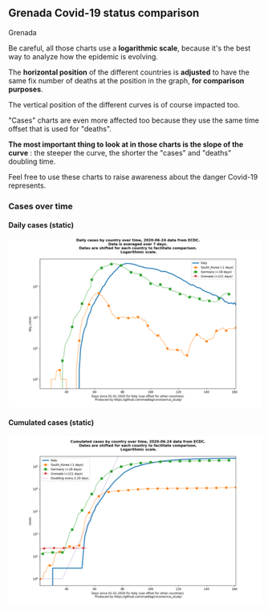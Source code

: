 ## Grenada Covid-19 status comparison 

Grenada



Be careful, all those charts use a **logarithmic scale**, because it's the best way to analyze how the epidemic is evolving.
 
The **horizontal position** of the different countries is **adjusted** to have the same fix number of deaths at the position in the graph, **for comparison purposes**.

The vertical position of the different curves is of course impacted too.

"Cases" charts are even more affected too because they use the same time offset that is used for "deaths".

**The most important thing to look at in those charts is the slope of the curve** : the steeper the curve, the shorter the "cases" and "deaths" doubling time.

Feel free to use these charts to raise awareness about the danger Covid-19 represents. 


 
### Cases over time
 
#### Daily cases (static)
![Grenada covid-19 daily cases static chart](https://raw.githubusercontent.com/madlag/coronavirus_study/master/notebooks/graphs/2020-06-24/countries/Grenada/2020-06-24_Grenada_day_cases.png "Grenada covid-19 day_cases static chart")   
 
#### Cumulated cases (static)
![Grenada covid-19 cumulated cases static chart](https://raw.githubusercontent.com/madlag/coronavirus_study/master/notebooks/graphs/2020-06-24/countries/Grenada/2020-06-24_Grenada_cases.png "Grenada covid-19 cases static chart")   

